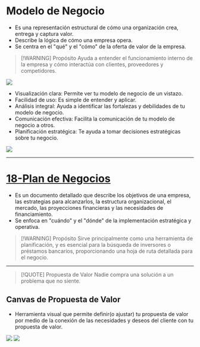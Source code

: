 # Modelo de Negocio
- Es una representación estructural de cómo una organización crea, entrega y captura valor.
- Describe la lógica de cómo una empresa opera.
- Se centra en el "qué" y el "cómo" de la oferta de valor de la empresa.

> [!WARNING] Propósito
> Ayuda a entender el funcionamiento interno de la empresa y cómo interactúa con clientes, proveedores y competidores.

![](Empresa%20de%20Base%20Tecnológica%20II/img%20ebt2/Pasted%20image%2020240924162433.png)


- Visualización clara: Permite ver tu modelo de negocio de un vistazo.
- Facilidad de uso: Es simple de entender y aplicar.
- Análisis integral: Ayuda a identificar las fortalezas y debilidades de tu modelo de negocio.
- Comunicación efectiva: Facilita la comunicación de tu modelo de negocio a otros.
- Planificación estratégica: Te ayuda a tomar decisiones estratégicas sobre tu negocio.

![](Empresa%20de%20Base%20Tecnológica%20II/img%20ebt2/Pasted%20image%2020241006191201.png)

---

# [18-Plan de Negocios](Empresa%20de%20Base%20Tecnológica%20II/01-Economía/18-Plan%20de%20Negocios.md)
- Es un documento detallado que describe los objetivos de una empresa, las estrategias para alcanzarlos, la estructura organizacional, el mercado, las proyecciones financieras y las necesidades de financiamiento.
- Se enfoca en "cuándo" y el "dónde" de la implementación estratégica y operativa. 

> [!WARNING] Propósito
> Sirve principalmente como una herramienta de planificación, y es esencial para la búsqueda de inversores o préstamos bancarios, proporcionando una hoja de ruta detallada para el negocio.

---

> [!QUOTE] Propuesta de Valor
> Nadie compra una solución a un problema que no siente.

## Canvas de Propuesta de Valor
- Herramienta visual que permite definir(o ajustar) tu propuesta de valor por medio de la conexión de las necesidades y deseos del cliente con tu propuesta de valor.

![](Empresa%20de%20Base%20Tecnológica%20II/img%20ebt2/Pasted%20image%2020241006191435.png)
![](Empresa%20de%20Base%20Tecnológica%20II/img%20ebt2/Pasted%20image%2020241006191450.png)